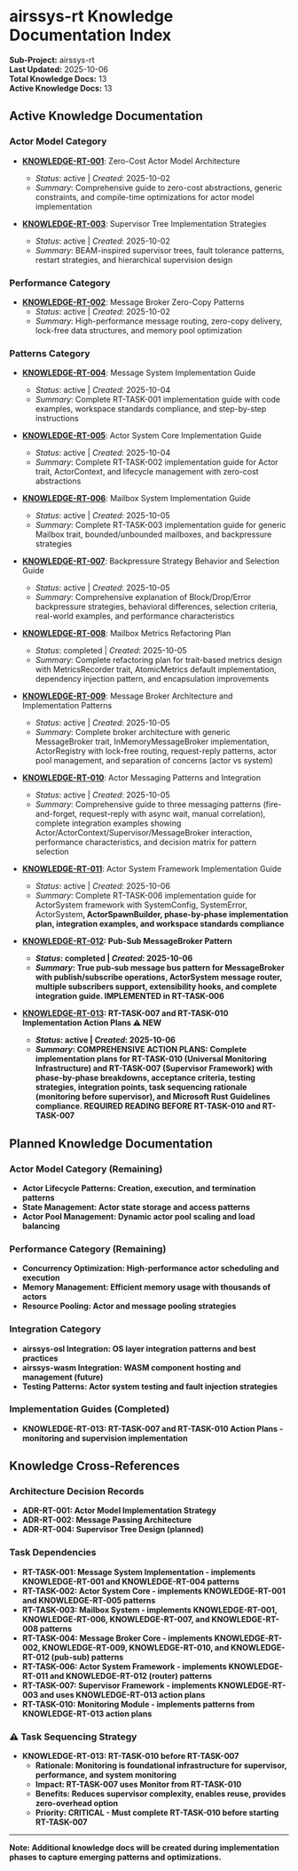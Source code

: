 # airssys-rt Knowledge Documentation Index

**Sub-Project:** airssys-rt  
**Last Updated:** 2025-10-06  
**Total Knowledge Docs:** 13  
**Active Knowledge Docs:** 13  

## Active Knowledge Documentation

### Actor Model Category
- **[KNOWLEDGE-RT-001](knowledge_rt_001_zero_cost_actor_architecture.md)**: Zero-Cost Actor Model Architecture
  - *Status*: active | *Created*: 2025-10-02
  - *Summary*: Comprehensive guide to zero-cost abstractions, generic constraints, and compile-time optimizations for actor model implementation
  
- **[KNOWLEDGE-RT-003](knowledge_rt_003_supervisor_tree_strategies.md)**: Supervisor Tree Implementation Strategies  
  - *Status*: active | *Created*: 2025-10-02
  - *Summary*: BEAM-inspired supervisor trees, fault tolerance patterns, restart strategies, and hierarchical supervision design

### Performance Category
- **[KNOWLEDGE-RT-002](knowledge_rt_002_message_broker_zero_copy.md)**: Message Broker Zero-Copy Patterns
  - *Status*: active | *Created*: 2025-10-02
  - *Summary*: High-performance message routing, zero-copy delivery, lock-free data structures, and memory pool optimization

### Patterns Category
- **[KNOWLEDGE-RT-004](knowledge_rt_004_message_system_implementation_guide.md)**: Message System Implementation Guide
  - *Status*: active | *Created*: 2025-10-04
  - *Summary*: Complete RT-TASK-001 implementation guide with code examples, workspace standards compliance, and step-by-step instructions

- **[KNOWLEDGE-RT-005](knowledge_rt_005_actor_system_core_implementation_guide.md)**: Actor System Core Implementation Guide
  - *Status*: active | *Created*: 2025-10-04
  - *Summary*: Complete RT-TASK-002 implementation guide for Actor trait, ActorContext, and lifecycle management with zero-cost abstractions

- **[KNOWLEDGE-RT-006](knowledge_rt_006_mailbox_system_implementation_guide.md)**: Mailbox System Implementation Guide
  - *Status*: active | *Created*: 2025-10-05
  - *Summary*: Complete RT-TASK-003 implementation guide for generic Mailbox trait, bounded/unbounded mailboxes, and backpressure strategies

- **[KNOWLEDGE-RT-007](knowledge_rt_007_backpressure_strategy_guide.md)**: Backpressure Strategy Behavior and Selection Guide
  - *Status*: active | *Created*: 2025-10-05
  - *Summary*: Comprehensive explanation of Block/Drop/Error backpressure strategies, behavioral differences, selection criteria, real-world examples, and performance characteristics

- **[KNOWLEDGE-RT-008](knowledge_rt_008_mailbox_metrics_refactoring_plan.md)**: Mailbox Metrics Refactoring Plan
  - *Status*: completed | *Created*: 2025-10-05
  - *Summary*: Complete refactoring plan for trait-based metrics design with MetricsRecorder trait, AtomicMetrics default implementation, dependency injection pattern, and encapsulation improvements

- **[KNOWLEDGE-RT-009](knowledge_rt_009_message_broker_architecture.md)**: Message Broker Architecture and Implementation Patterns
  - *Status*: active | *Created*: 2025-10-05
  - *Summary*: Complete broker architecture with generic MessageBroker<M> trait, InMemoryMessageBroker implementation, ActorRegistry with lock-free routing, request-reply patterns, actor pool management, and separation of concerns (actor vs system)

- **[KNOWLEDGE-RT-010](knowledge_rt_010_actor_messaging_patterns.md)**: Actor Messaging Patterns and Integration
  - *Status*: active | *Created*: 2025-10-05
  - *Summary*: Comprehensive guide to three messaging patterns (fire-and-forget, request-reply with async wait, manual correlation), complete integration examples showing Actor/ActorContext/Supervisor/MessageBroker interaction, performance characteristics, and decision matrix for pattern selection

- **[KNOWLEDGE-RT-011](knowledge_rt_011_actor_system_framework_implementation_guide.md)**: Actor System Framework Implementation Guide
  - *Status*: active | *Created*: 2025-10-06
  - *Summary*: Complete RT-TASK-006 implementation guide for ActorSystem framework with SystemConfig, SystemError, ActorSystem<B>, ActorSpawnBuilder, phase-by-phase implementation plan, integration examples, and workspace standards compliance

- **[KNOWLEDGE-RT-012](knowledge_rt_012_pubsub_messagebroker_pattern.md)**: Pub-Sub MessageBroker Pattern
  - *Status*: completed | *Created*: 2025-10-06
  - *Summary*: True pub-sub message bus pattern for MessageBroker with publish/subscribe operations, ActorSystem message router, multiple subscribers support, extensibility hooks, and complete integration guide. **IMPLEMENTED in RT-TASK-006**

- **[KNOWLEDGE-RT-013](knowledge_rt_013_task_007_010_action_plans.md)**: RT-TASK-007 and RT-TASK-010 Implementation Action Plans ⚠️ **NEW**
  - *Status*: active | *Created*: 2025-10-06
  - *Summary*: **COMPREHENSIVE ACTION PLANS**: Complete implementation plans for RT-TASK-010 (Universal Monitoring Infrastructure) and RT-TASK-007 (Supervisor Framework) with phase-by-phase breakdowns, acceptance criteria, testing strategies, integration points, task sequencing rationale (monitoring before supervisor), and Microsoft Rust Guidelines compliance. **REQUIRED READING BEFORE RT-TASK-010 and RT-TASK-007**

## Planned Knowledge Documentation

### Actor Model Category (Remaining)
- **Actor Lifecycle Patterns**: Creation, execution, and termination patterns
- **State Management**: Actor state storage and access patterns
- **Actor Pool Management**: Dynamic actor pool scaling and load balancing

### Performance Category (Remaining)
- **Concurrency Optimization**: High-performance actor scheduling and execution
- **Memory Management**: Efficient memory usage with thousands of actors
- **Resource Pooling**: Actor and message pooling strategies

### Integration Category
- **airssys-osl Integration**: OS layer integration patterns and best practices
- **airssys-wasm Integration**: WASM component hosting and management (future)
- **Testing Patterns**: Actor system testing and fault injection strategies

### Implementation Guides (Completed)
- **KNOWLEDGE-RT-013**: RT-TASK-007 and RT-TASK-010 Action Plans - monitoring and supervision implementation

## Knowledge Cross-References

### Architecture Decision Records
- **ADR-RT-001**: Actor Model Implementation Strategy
- **ADR-RT-002**: Message Passing Architecture
- **ADR-RT-004**: Supervisor Tree Design (planned)

### Task Dependencies
- **RT-TASK-001**: Message System Implementation - implements KNOWLEDGE-RT-001 and KNOWLEDGE-RT-004 patterns
- **RT-TASK-002**: Actor System Core - implements KNOWLEDGE-RT-001 and KNOWLEDGE-RT-005 patterns
- **RT-TASK-003**: Mailbox System - implements KNOWLEDGE-RT-001, KNOWLEDGE-RT-006, KNOWLEDGE-RT-007, and KNOWLEDGE-RT-008 patterns
- **RT-TASK-004**: Message Broker Core - implements KNOWLEDGE-RT-002, KNOWLEDGE-RT-009, KNOWLEDGE-RT-010, and KNOWLEDGE-RT-012 (pub-sub) patterns
- **RT-TASK-006**: Actor System Framework - implements KNOWLEDGE-RT-011 and KNOWLEDGE-RT-012 (router) patterns
- **RT-TASK-007**: Supervisor Framework - implements KNOWLEDGE-RT-003 and uses KNOWLEDGE-RT-013 action plans
- **RT-TASK-010**: Monitoring Module - implements patterns from KNOWLEDGE-RT-013 action plans

### ⚠️ Task Sequencing Strategy
- **KNOWLEDGE-RT-013**: RT-TASK-010 before RT-TASK-007
  - **Rationale**: Monitoring is foundational infrastructure for supervisor, performance, and system monitoring
  - **Impact**: RT-TASK-007 uses Monitor<SupervisionEvent> from RT-TASK-010
  - **Benefits**: Reduces supervisor complexity, enables reuse, provides zero-overhead option
  - **Priority**: CRITICAL - Must complete RT-TASK-010 before starting RT-TASK-007

---
**Note:** Additional knowledge docs will be created during implementation phases to capture emerging patterns and optimizations.